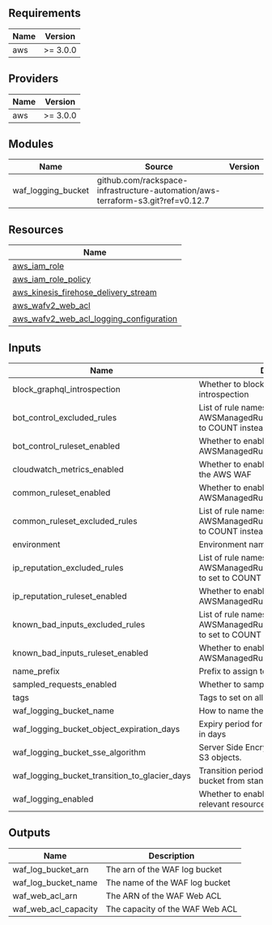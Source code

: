 <!-- BEGINNING OF PRE-COMMIT-TERRAFORM DOCS HOOK -->
## Requirements

| Name | Version |
|------|---------|
| aws | >= 3.0.0 |

## Providers

| Name | Version |
|------|---------|
| aws | >= 3.0.0 |

## Modules

| Name | Source | Version |
|------|--------|---------|
| waf_logging_bucket | github.com/rackspace-infrastructure-automation/aws-terraform-s3.git?ref=v0.12.7 |  |

## Resources

| Name |
|------|
| [aws_iam_role](https://registry.terraform.io/providers/hashicorp/aws/latest/docs/resources/iam_role) |
| [aws_iam_role_policy](https://registry.terraform.io/providers/hashicorp/aws/latest/docs/resources/iam_role_policy) |
| [aws_kinesis_firehose_delivery_stream](https://registry.terraform.io/providers/hashicorp/aws/latest/docs/resources/kinesis_firehose_delivery_stream) |
| [aws_wafv2_web_acl](https://registry.terraform.io/providers/hashicorp/aws/latest/docs/resources/wafv2_web_acl) |
| [aws_wafv2_web_acl_logging_configuration](https://registry.terraform.io/providers/hashicorp/aws/latest/docs/resources/wafv2_web_acl_logging_configuration) |

## Inputs

| Name | Description | Type | Default | Required |
|------|-------------|------|---------|:--------:|
| block\_graphql\_introspection | Whether to block GraphQL schema introspection | `bool` | `false` | no |
| bot\_control\_excluded\_rules | List of rule names for the AWSManagedRulesBotControlRuleSet to set to COUNT instead of BLOCK | `list(string)` | `[]` | no |
| bot\_control\_ruleset\_enabled | Whether to enable AWSManagedRulesBotControlRuleSet | `bool` | `false` | no |
| cloudwatch\_metrics\_enabled | Whether to enable CloudWatch metrics on the AWS WAF | `bool` | `true` | no |
| common\_ruleset\_enabled | Whether to enable AWSManagedRulesCommonRuleSet | `bool` | `true` | no |
| common\_ruleset\_excluded\_rules | List of rule names for the AWSManagedRulesCommonRuleSet to set to COUNT instead of BLOCK | `list(string)` | `[]` | no |
| environment | Environment name | `string` | `""` | no |
| ip\_reputation\_excluded\_rules | List of rule names for the AWSManagedRulesAmazonIpReputationList to set to COUNT instead of BLOCK | `list(string)` | `[]` | no |
| ip\_reputation\_ruleset\_enabled | Whether to enable AWSManagedRulesAmazonIpReputationList | `bool` | `true` | no |
| known\_bad\_inputs\_excluded\_rules | List of rule names for the AWSManagedRulesKnownBadInputsRuleSet to set to COUNT instead of BLOCK | `list(string)` | `[]` | no |
| known\_bad\_inputs\_ruleset\_enabled | Whether to enable AWSManagedRulesKnownBadInputsRuleSet | `bool` | `true` | no |
| name\_prefix | Prefix to assign to resource names | `string` | `"test"` | no |
| sampled\_requests\_enabled | Whether to sample requests | `bool` | `true` | no |
| tags | Tags to set on all objects that support them | `map(string)` | `{}` | no |
| waf\_logging\_bucket\_name | How to name the WAF log bucket | `string` | `""` | no |
| waf\_logging\_bucket\_object\_expiration\_days | Expiry period for Objects in WAF log bucket, in days | `number` | `1` | no |
| waf\_logging\_bucket\_sse\_algorithm | Server Side Encryption Algorithm to use for S3 objects. | `string` | `"aws:kms"` | no |
| waf\_logging\_bucket\_transition\_to\_glacier\_days | Transition period for Objects in WAF log bucket from standard to Glacier, in days | `number` | `90` | no |
| waf\_logging\_enabled | Whether to enable WAF logging and create relevant resources | `bool` | `false` | no |

## Outputs

| Name | Description |
|------|-------------|
| waf\_log\_bucket\_arn | The arn of the WAF log bucket |
| waf\_log\_bucket\_name | The name of the WAF log bucket |
| waf\_web\_acl\_arn | The ARN of the WAF Web ACL |
| waf\_web\_acl\_capacity | The capacity of the WAF Web ACL |
<!-- END OF PRE-COMMIT-TERRAFORM DOCS HOOK -->
